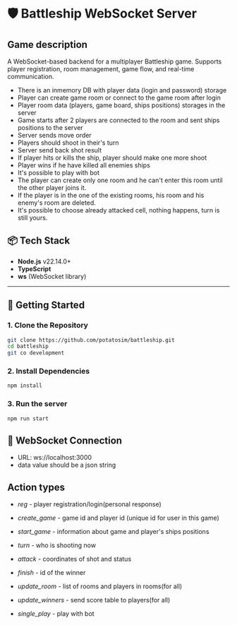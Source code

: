 # 🛡️ Battleship WebSocket Server

## Game description

A WebSocket-based backend for a multiplayer Battleship game. Supports player registration, room management, game flow, and real-time communication.

- There is an inmemory DB with player data (login and password) storage
- Player can create game room or connect to the game room after login
- Player room data (players, game board, ships positions) storages in the server
- Game starts after 2 players are connected to the room and sent ships positions to the server
- Server sends move order
- Players should shoot in their's turn
- Server send back shot result
- If player hits or kills the ship, player should make one more shoot
- Player wins if he have killed all enemies ships
- It's possible to play with bot
- The player can create only one room and he can't enter this room until the other player joins it.
- If the player is in the one of the existing rooms, his room and his enemy's room are deleted.
- It's possible to choose already attacked cell, nothing happens, turn is still yours.

## 📦 Tech Stack

- **Node.js** v22.14.0+
- **TypeScript**
- **ws** (WebSocket library)

---

## 🚀 Getting Started

### 1. Clone the Repository

```bash
git clone https://github.com/potatosim/battleship.git
cd battleship
git co development
```

### 2. Install Dependencies

```bash
npm install
```

### 3. Run the server

```bash
npm run start
```

## 📡 WebSocket Connection

- URL: ws://localhost:3000
- data value should be a json string

## Action types

- _reg_ - player registration/login(personal response)

- _create_game_ - game id and player id (unique id for user in this game)
- _start_game_ - information about game and player's ships positions
- _turn_ - who is shooting now
- _attack_ - coordinates of shot and status
- _finish_ - id of the winner

- _update_room_ - list of rooms and players in rooms(for all)
- _update_winners_ - send score table to players(for all)

- _single_play_ - play with bot
